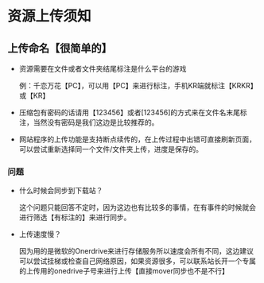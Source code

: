 # 资源上传须知

## 上传命名【很简单的】

- 资源需要在文件或者文件夹结尾标注是什么平台的游戏
  
  	例：千恋万花【PC】，可以用【PC】来进行标注，手机KR端就标注【KRKR】或【KR】

- 压缩包有密码的话请用【123456】或者[123456]的方式来在文件名末尾标注，当然没有密码是我们这边是比较推荐的。
- 网站程序的上传功能是支持断点续传的，在上传过程中出错可直接刷新页面，可以尝试重新选择同一个文件/文件夹上传，进度是保存的。

### 问题

- 什么时候会同步到下载站？
  
  这个问题只能回答不定时，因为这边也有比较多的事情，在有事件的时候就会进行筛选【有标注的】来进行同步。

- 上传速度慢？
  
  因为用的是微软的Onerdrive来进行存储服务所以速度会所有不同，这边建议可以尝试挂梯或检查自己网络原因，如果资源很多，可以联系站长开一个专属的上传用的onedrive子号来进行上传【直接mover同步也不是不行】
